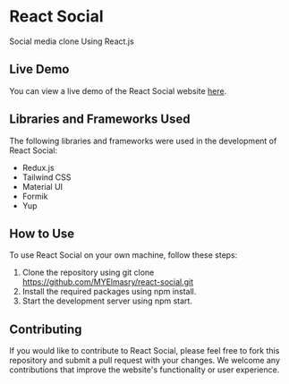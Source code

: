 # React Social

Social media clone Using React.js

## Live Demo

You can view a live demo of the React Social website [here](https://myelmasry.github.io/react-social/).

## Libraries and Frameworks Used
The following libraries and frameworks were used in the development of React Social:
* Redux.js
* Tailwind CSS
* Material UI
* Formik
* Yup

## How to Use
To use React Social on your own machine, follow these steps:
1. Clone the repository using git clone https://github.com/MYElmasry/react-social.git
2. Install the required packages using npm install.
3. Start the development server using npm start.

## Contributing
If you would like to contribute to React Social, please feel free to fork this repository and submit a pull request with your changes. We welcome any contributions that improve the website's functionality or user experience.
